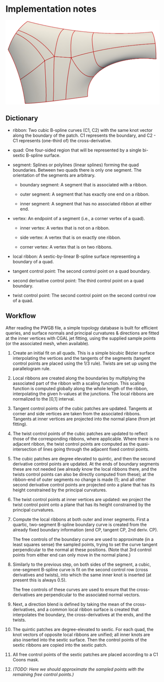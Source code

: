 Implementation notes
====================

![Patch example](example.jpg)

Dictionary
----------

- ribbon: Two cubic B-spline curves (C1, C2) with the same knot vector
  along the boundary of the patch. C1 represents the boundary, and
  C2 - C1 represents (one-third of) the cross-derivative.
  
- quad: One four-sided region that will be represented by a single
  bi-sextic B-spline surface.
  
- segment: Splines or polylines (linear splines) forming the quad
  boundaries. Between two quads there is only one segment. The
  orientation of the segments are arbitrary.
  
  - boundary segment: A segment that is associated with a ribbon.

  - outer segment: A segment that has exactly one end on a ribbon.
  
  - inner segment: A segment that has no associated ribbon at either end.
  
- vertex: An endpoint of a segment (i.e., a corner vertex of a quad).

  - inner vertex: A vertex that is not on a ribbon.

  - side vertex: A vertex that is on exactly one ribbon.

  - corner vertex: A vertex that is on two ribbons.
  
- local ribbon: A sextic-by-linear B-spline surface representing a
  boundary of a quad.

- tangent control point: The second control point on a quad boundary.

- second derivative control point: The third control point on a quad
  boundary.

- twist control point: The second control point on the second control
  row of a quad.

Workflow
--------

After reading the PWGB file, a simple topology database is built for
efficient queries, and surface normals and principal curvatures &
directions are fitted at the inner vertices with CGAL jet fitting,
using the supplied sample points (or the associated mesh, when
available).

1. Create an initial fit on all quads. This is a simple bicubic Bézier
   surface interpolating the vertices and the tangents of the segments
   (tangent control points are placed using the 1/3 rule). Twists are
   set up using the parallelogram rule.

1. Local ribbons are created along the boundaries by multiplying the
   associated part of the ribbon with a scaling function. This scaling
   function is computed globally along the whole length of the ribbon,
   interpolating the given h-values at the junctions. The local
   ribbons are normalized to the [0,1] interval.

1. Tangent control points of the cubic patches are updated. Tangents
   at corner and side vertices are taken from the associated
   ribbons. Tangents at inner vertices are projected into the normal
   plane (from jet fitting).

1. The twist control points of the cubic patches are updated to
   reflect those of the corresponding ribbons, where applicable.
   Where there is no adjacent ribbon, the twist control points are
   computed as the quasi-intersection of lines going through the
   adjacent fixed control points.

1. The cubic patches are degree elevated to quintic, and then the
   second derivative control points are updated. At the ends of
   boundary segments these are not needed (we already know the local
   ribbons there, and the twists control points can also be directly
   computed from these); at the ribbon-end of outer segments no change
   is made (!); and all other second derivative control points are
   projected onto a plane that has its height constrained by the
   principal curvatures.
   
1. The twist control points at inner vertices are updated: we project
   the twist control point onto a plane that has its height
   constrained by the principal curvatures.

1. Compute the local ribbons at both outer and inner segments. First a
   quartic, two-segment B-spline boundary curve is created from the
   already fixed boundary information (end CP, tangent CP, 2nd
   deriv. CP).

   The free controls of the boundary curve are used to approximate (in
   a least squares sense) the sampled points, trying to set the curve
   tangent perpendicular to the normal at these positions. (Note that
   3rd control points from either end can only move in the normal
   plane.)
   
1. Similarly to the previous step, on both sides of the segment, a
   cubic, one-segment B-spline curve is fit on the second control row
   (cross derivatives and twists), into which the same inner knot is
   inserted (at present this is always 0.5).

   The free controls of these curves are used to ensure that the
   cross-derivatives are perpendicular to the associated normal
   vectors.
   
1. Next, a direction blend is defined by taking the mean of the
   cross-derivatives, and a common local ribbon surface is created
   that interpolates the boundary, the cross-derivatives at the ends,
   and the twists.
   
1. The quintic patches are degree-elevated to sextic. For each quad,
   the knot vectors of opposite local ribbons are unified; all inner
   knots are also inserted into the sextic surface. Then the control
   points of the sextic ribbons are copied into the sextic patch.
   
1. All free control points of the sextic patches are placed according
   to a C1 Coons mask.

1. *(TODO: Here we should approximate the sampled points with the
   remaining free control points.)*
